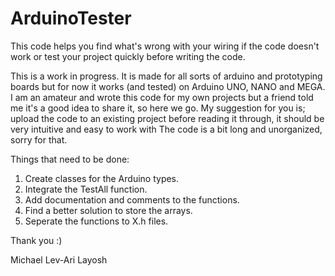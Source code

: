 # ArduinoTester
This code helps you find what's wrong with your wiring if the code doesn't work or test your project quickly before writing the code.

This is a work in progress.
It is made for all sorts of arduino and prototyping boards but for now it works (and tested) on Arduino UNO, NANO and MEGA.
I am an amateur and wrote this code for my own projects but a friend told me it's a good idea to share it, so here we go.
My suggestion for you is; upload the code to an existing project before reading it through, it should be very intuitive and easy to work with
The code is a bit long and unorganized, sorry for that.

Things that need to be done:
1. Create classes for the Arduino types.
2. Integrate the TestAll function.
3. Add documentation and comments to the functions.
4. Find a better solution to store the arrays.
5. Seperate the functions to X.h files.

Thank you :)

Michael Lev-Ari Layosh
